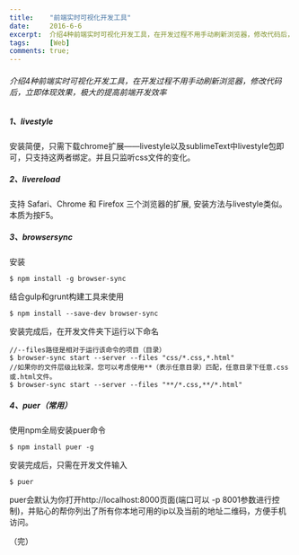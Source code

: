 ```yaml
---
title:    "前端实时可视化开发工具"
date:     2016-6-6
excerpt:  介绍4种前端实时可视化开发工具，在开发过程不用手动刷新浏览器，修改代码后，立即体现效果，极大的提高前端开发效率
tags:     [Web]
comments: true;
---
```


###### 介绍4种前端实时可视化开发工具，在开发过程不用手动刷新浏览器，修改代码后，立即体现效果，极大的提高前端开发效率
##### 1、livestyle
安装简便，只需下载chrome扩展——livestyle以及sublimeText中livestyle包即可，只支持这两者绑定。并且只监听css文件的变化。

##### 2、livereload
支持 Safari、Chrome 和 Firefox 三个浏览器的扩展,
安装方法与livestyle类似。本质为按F5。

##### 3、browsersync
安装
```
$ npm install -g browser-sync
```
结合gulp和grunt构建工具来使用
```
$ npm install --save-dev browser-sync
```
安装完成后，在开发文件夹下运行以下命名
```
//--files路径是相对于运行该命令的项目（目录）
$ browser-sync start --server --files "css/*.css,*.html"
//如果你的文件层级比较深，您可以考虑使用**（表示任意目录）匹配，任意目录下任意.css或.html文件。
$ browser-sync start --server --files "**/*.css,**/*.html"
```
##### 4、puer（常用）
使用npm全局安装puer命令
```
$ npm install puer -g
```
安装完成后，只需在开发文件输入
~~~
$ puer
~~~
puer会默认为你打开http://localhost:8000页面(端口可以 -p 8001参数进行控制)，并贴心的帮你列出了所有你本地可用的ip以及当前的地址二维码，方便手机访问。

（完）